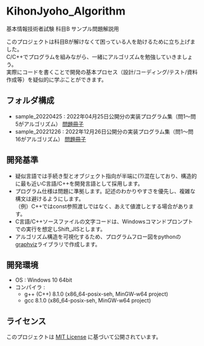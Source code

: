 # KihonJyoho_Algorithm
基本情報技術者試験 科目B サンプル問題解説用

このプロジェクトは科目Bが解けなくて困っている人を助けるために立ち上げました。<br>
C/C++でプログラムを組みながら、一緒にアルゴリズムを勉強していきましょう。<br>
実際にコードを書くことで開発の基本プロセス（設計/コーディング/テスト/資料作成等）を疑似的に学ぶことができます。

## フォルダ構成
- sample_20220425 : 2022年04月25日公開分の実装プログラム集（問1～問5がアルゴリズム）
                    [問題冊子](https://www.ipa.go.jp/shiken/syllabus/ps6vr7000000oett-att/fe_kamoku_b_sample.pdf)
- sample_20221226 : 2022年12月26日公開分の実装プログラム集（問1～問16がアルゴリズム）
                    [問題冊子](https://www.ipa.go.jp/shiken/syllabus/henkou/2022/ssf7ph000000h5tb-att/fe_kamoku_b_set_sample_qs.pdf)

## 開発基準
- 疑似言語では手続き型とオブジェクト指向が半端に(?)混在しており、構造的に最も近いC言語/C++を開発言語として採用します。
- プログラム仕様は問題に準拠します。記述のわかりやすさを優先し、複雑な構文は避けるようにします。<br>
（例）C++ではconst参照渡しではなく、あえて値渡しとする場合があります。<br>
- C言語/C++ソースファイルの文字コードは、Windowsコマンドプロンプトでの実行を想定しShift_JISとします。<br>
- アルゴリズム構造を可視化するため、プログラムフロー図をpythonの[graphviz](https://graphviz.org/)ライブラリで作成します。

## 開発環境
- OS : Windows 10 64bit
- コンパイラ :
  - g++ (C++) 8.1.0 (x86_64-posix-seh, MinGW-w64 project)
  - gcc 8.1.0 (x86_64-posix-seh, MinGW-w64 project)

## ライセンス
このプロジェクトは [MIT License](LICENSE) に基づいて公開されています。
